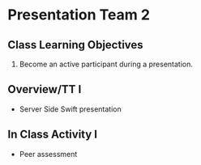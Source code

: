 # Presentation Team 2

## Class Learning Objectives

1. Become an active participant during a presentation.

## Overview/TT I

  - Server Side Swift presentation

## In Class Activity I

  - Peer assessment

